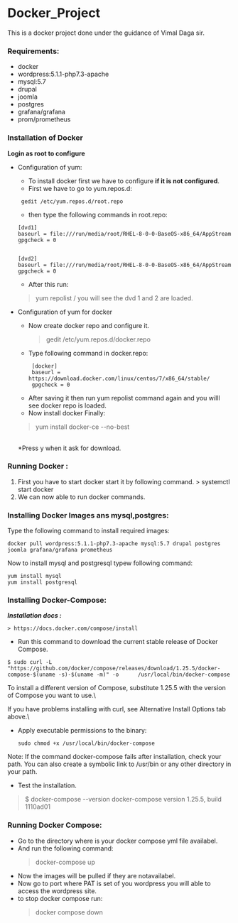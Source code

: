 # Docker_Project
This is a docker project done under the guidance of Vimal Daga sir.

### Requirements: 
- docker
- wordpress:5.1.1-php7.3-apache
- mysql:5.7
- drupal
- joomla 
- postgres
- grafana/grafana
- prom/prometheus

### Installation of Docker
**Login as root to configure**
- Configuration of yum:

  * To install docker first we have to configure **if it is not configured**.
  * First we have to go to yum.repos.d:
   ```
    gedit /etc/yum.repos.d/root.repo
   ```
 
  * then type the following commands in root.repo:
   ```
   [dvd1]
   baseurl = file:///run/media/root/RHEL-8-0-0-BaseOS-x86_64/AppStream
   gpgcheck = 0
   

   [dvd2]
   baseurl = file:///run/media/root/RHEL-8-0-0-BaseOS-x86_64/AppStream
   gpgcheck = 0
   ```
  * After this run: 
   > yum repolist
   /
  you will see the dvd 1 and 2 are loaded.
- Configuration of yum for docker 
  * Now create docker repo and configure it.
    > gedit /etc/yum.repos.d/docker.repo
  * Type following command in docker.repo:
    ```
     [docker]
     baseurl = https://download.docker.com/linux/centos/7/x86_64/stable/
     gpgcheck = 0
    ```
   * After saving it then run yum repolist command again and you willl see docker repo is loaded.
   * Now install docker Finally:
    > yum install docker-ce --no-best
    </br>
      *Press y when it ask for download.

### Running Docker :
  1. First you have to start docker start it by following command.
    > systemctl start docker
  2. We can now able to run docker commands.

### Installing Docker Images ans mysql,postgres:
 Type the following command to install required images:
 ```
 docker pull wordpress:5.1.1-php7.3-apache mysql:5.7 drupal postgres joomla grafana/grafana prometheus
 ```
 Now to install mysql and postgresql typew following command:
 ```
 yum install mysql
 yum install postgresql
 ```
### Installing Docker-Compose:

 ***Installation docs :***
   
    > https://docs.docker.com/compose/install

    
   - Run this command to download the current stable release of Docker Compose.

    $ sudo curl -L "https://github.com/docker/compose/releases/download/1.25.5/docker-compose-$(uname -s)-$(uname -m)" -o      /usr/local/bin/docker-compose
 To install a different version of Compose, substitute 1.25.5 with the version of Compose you want to use.\
   
 If you have problems installing with curl, see Alternative Install Options tab above.\
   
   - Apply executable permissions to the binary:

     ```
     sudo chmod +x /usr/local/bin/docker-compose
     ```
   Note: If the command docker-compose fails after installation, check your path. You can also create a symbolic link to /usr/bin or any    other directory in your path.

   - Test the installation.

   > $ docker-compose --version
   > docker-compose version 1.25.5, build 1110ad01 

### Running Docker Compose:
  -  Go to the directory where is your docker compose yml file availabel.
  -  And run the following command:
      > docker-compose up
  - Now the images will be pulled if they are notavailabel.
  - Now go to port where PAT is set of you wordpress you will able to access the wordpress site.
  - to stop docker compose run:
    > docker compose down
